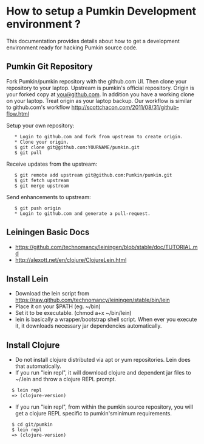 # How to setup a Pumkin Development environment ?
This documentation provides details about how to get a development
environment ready for hacking Pumkin source code.

## Pumkin Git Repository
Fork Pumkin/pumkin repository with the github.com UI. Then clone your
repository to your laptop. Upstream is pumkin's official
repository. Origin is your forked copy at you@github.com. In addition
you have a working clone on your laptop. Treat origin as your laptop
backup. Our workflow is similar to github.com's workflow
http://scottchacon.com/2011/08/31/github-flow.html

Setup your own repository:
```
   * Login to github.com and fork from upstream to create origin.
   * Clone your origin.
   $ git clone git@github.com:YOURNAME/pumkin.git
   $ git pull
```

Receive updates from the upstream:
```
   $ git remote add upstream git@github.com:Pumkin/pumkin.git
   $ git fetch upstream
   $ git merge upstream
```

Send enhancements to upstream:
```
   $ git push origin
   * Login to github.com and generate a pull-request.
```
## Leiningen Basic Docs
* https://github.com/technomancy/leiningen/blob/stable/doc/TUTORIAL.md
* http://alexott.net/en/clojure/ClojureLein.html

## Install Lein
* Download the lein script from https://raw.github.com/technomancy/leiningen/stable/bin/lein
* Place it on your $PATH (eg. ~/bin)
* Set it to be executable. (chmod a+x ~/bin/lein)
* lein is basically a wrapper/bootstrap shell script. When ever you execute
  it, it downloads necessary jar dependencies automatically.

## Install Clojure
* Do not install clojure distributed via apt or yum repositories. Lein does that
  automatically.
* If you run "lein repl", it will download clojure and dependent jar files to
  ~/.lein and throw a clojure REPL prompt.
```
  $ lein repl
  => (clojure-version)
```
* If you run "lein repl", from within the pumkin source repository, you will
  get a clojure REPL specific to pumkin'sminimum requirements.
```
  $ cd git/pumkin
  $ lein repl
  => (clojure-version)
```

